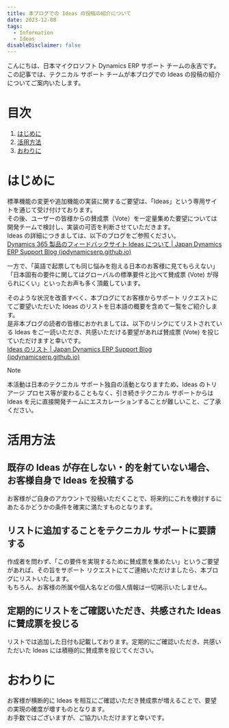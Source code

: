 ```yaml
---
title: 本ブログでの Ideas の投稿の紹介について
date: 2023-12-08
tags:
  - Information
  - Ideas
disableDisclaimer: false
---
```


こんにちは、日本マイクロソフト Dynamics ERP サポート チームの永吉です。  
この記事では、テクニカル サポート チームが本ブログでの Ideas の投稿の紹介についてご案内いたします。

<!-- more -->
# 目次

1. [はじめに](#overview)
1. [活用方法](#how-to-use-it)
1. [おわりに](#last)

<a id='overview'></a>

# はじめに
標準機能の変更や追加機能の実装に関するご要望は、「Ideas」という専用サイトを通じて受け付けております。  
その後、ユーザーの皆様からの賛成票（Vote）を一定量集めた要望については開発チームで検討し、実装の可否を判断させていただきます。  
Ideas の詳細につきましては、以下のブログをご参照ください。  
[Dynamics 365 製品のフィードバックサイト Ideas について | Japan Dynamics ERP Support Blog (jpdynamicserp.github.io)](https://jpdynamicserp.github.io/blog/information/how-to-post-ideas/)  

一方で、「英語で起票しても同じ悩みを抱える日本のお客様に見てもらえない」「日本固有の要件に関してはグローバルの標準要件と比べて賛成票 (Vote) が得られにくい」といったお声も多く頂戴しています。  

そのような状況を改善すべく、本ブログにてお客様からサポート リクエストにてご要望いただいた Ideas のリストを日本語の概要を含めて一覧をご紹介します。  
是非本ブログの読者の皆様におかれましては、以下のリンクにてリストされている Ideas をご一読いただき、共感いただける要望があれば賛成票 (Vote) を投じていただけますと幸いです。  
[Ideas のリスト | Japan Dynamics ERP Support Blog (jpdynamicserp.github.io)](https://jpdynamicserp.github.io/blog/information/ideas-list/)

> [!NOTE]  
> 本活動は日本のテクニカル サポート独自の活動となりますため、Ideas のトリアージ プロセス等が変わることもなく、引き続きテクニカル サポートからは Ideas を元に直接開発チームにエスカレーションすることが難しいこと、ご了承ください。  

<a id='how-to-use-it'></a>

# 活用方法
## 既存の Ideas が存在しない・的を射ていない場合、お客様自身で Ideas を投稿する
お客様がご自身のアカウントで投稿いただくことで、将来的にこれを検討するにあたるかどうかの条件を確実に満たすものとなります。
## リストに追加することをテクニカル サポートに要請する
作成者を問わず、「この要件を実現するために賛成票を集めたい」というご要望があれば、その旨をサポート リクエストにてご連絡いただけましたら、本ブログにリストいたします。  
もちろん、お客様の所属や個人名などの個人情報は一切掲示いたしません。  
## 定期的にリストをご確認いただき、共感された Ideas に賛成票を投じる
リストでは追加した日付も記載しております。定期的にご確認いただき、共感いただいた Ideas には積極的に賛成票を投じてください。  

<a id='last'></a>

# おわりに
お客様が横断的に Ideas を相互にご確認いただき賛成票が増えることで、要望の実現の確度が増すものとなります。  
お手数ではございますが、ご協力いただけますと幸いです。  

